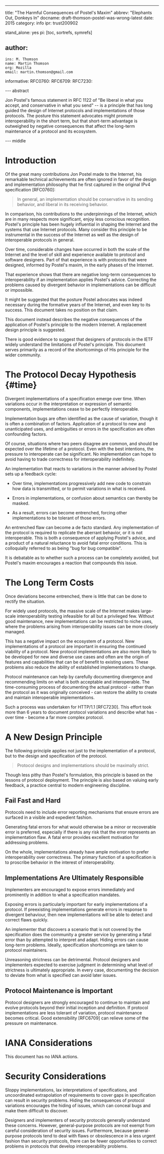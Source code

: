 ---
title: "The Harmful Consequences of Postel's Maxim"
abbrev: "Elephants Out, Donkeys In"
docname: draft-thomson-postel-was-wrong-latest
date: 2015
category: info
ipr: trust200902

stand_alone: yes
pi: [toc, sortrefs, symrefs]

author:
 -
    ins: M. Thomson
    name: Martin Thomson
    org: Mozilla
    email: martin.thomson@gmail.com


informative:
  RFC0760:
  RFC6709:
  RFC7230:


--- abstract

Jon Postel's famous statement in RFC 1122 of "Be liberal in what you accept, and
conservative in what you send" -- is a principle that has long guided the design
of Internet protocols and implementations of those protocols.  The posture this
statement advocates might promote interoperability in the short term, but that
short-term advantage is outweighed by negative consequences that affect the
long-term maintenance of a protocol and its ecosystem.


--- middle

# Introduction

Of the great many contributions Jon Postel made to the Internet, his remarkable
technical achievements are often ignored in favor of the design and
implementation philosophy that he first captured in the original IPv4
specification [RFC0760]:

> In general, an implementation should be conservative in its sending behavior,
  and liberal in its receiving behavior.

In comparison, his contributions to the underpinnings of the Internet, which are
in many respects more significant, enjoy less conscious recognition.  Postel's
principle has been hugely influential in shaping the Internet and the systems
that use Internet protocols.  Many consider this principle to be instrumental in
the success of the Internet as well as the design of interoperable protocols in
general.

Over time, considerable changes have occurred in both the scale of the Internet
and the level of skill and experience available to protocol and software
designers.  Part of that experience is with protocols that were designed,
informed by Postel's maxim, in the early phases of the Internet.

That experience shows that there are negative long-term consequences to
interoperability if an implementation applies Postel's advice.  Correcting the
problems caused by divergent behavior in implementations can be difficult or
impossible.

It might be suggested that the posture Postel advocates was indeed necessary
during the formative years of the Internet, and even key to its success.  This
document takes no position on that claim.

This document instead describes the negative consequences of the application of
Postel's principle to the modern Internet.  A replacement design principle is
suggested.

There is good evidence to suggest that designers of protocols in the IETF widely
understand the limitations of Postel's principle.  This document serves
primarily as a record of the shortcomings of His principle for the wider
community.


# The Protocol Decay Hypothesis {#time}

Divergent implementations of a specification emerge over time.  When
variations occur in the interpretation or expression of semantic components,
implementations cease to be perfectly interoperable.

Implementation bugs are often identified as the cause of variation, though it is
often a combination of factors.  Application of a protocol to new and
unanticipated uses, and ambiguities or errors in the specification are often
confounding factors.

Of course, situations where two peers disagree are common, and should be
expected over the lifetime of a protocol.  Even with the best intentions, the
pressure to interoperate can be significant.  No implementation can hope to
avoid having to trade correctness for interoperability indefinitely.

An implementation that reacts to variations in the manner advised by Postel sets
up a feedback cycle:

* Over time, implementations progressively add new code to constrain how data is
  transmitted, or to permit variations in what is received.

* Errors in implementations, or confusion about semantics can thereby be masked.

* As a result, errors can become entrenched, forcing other implementations to be
  tolerant of those errors.

An entrenched flaw can become a de facto standard.  Any implementation of the
protocol is required to replicate the aberrant behavior, or it is not
interoperable.  This is both a consequence of applying Postel's advice, and a
product of a natural reluctance to avoid fatal error conditions.  This is
colloquially referred to as being "bug for bug compatible".

It is debatable as to whether such a process can be completely avoided, but
Postel's maxim encourages a reaction that compounds this issue.


# The Long Term Costs

Once deviations become entrenched, there is little that can be done to rectify
the situation.

For widely used protocols, the massive scale of the Internet makes large-scale
interoperability testing infeasible for all but a privileged few.  Without good
maintenance, new implementations can be restricted to niche uses, where the
problems arising from interoperability issues can be more closely managed.

This has a negative impact on the ecosystem of a protocol.  New implementations
of a protocol are important in ensuring the continued viability of a protocol.
New protocol implementations are also more likely to be developed for new and
diverse use cases and often are the origin of features and capabilities that can
be of benefit to existing users.  These problems also reduce the ability of
established implementations to change.

Protocol maintenance can help by carefully documenting divergence and
recommending limits on what is both acceptable and interoperable.  The
time-consuming process of documenting the actual protocol - rather than the
protocol as it was originally conceived - can restore the ability to create and
maintain interoperable implementations.

Such a process was undertaken for HTTP/1.1 [RFC7230]. This effort took more than
6 years to document protocol variations and describe what has - over time -
become a far more complex protocol.


# A New Design Principle

The following principle applies not just to the implementation of a protocol,
but to the design and specification of the protocol.

> Protocol designs and implementations should be maximally strict.

Though less pithy than Postel's formulation, this principle is based on the
lessons of protocol deployment.  The principle is also based on valuing early
feedback, a practice central to modern engineering discipline.


## Fail Fast and Hard

Protocols need to include error reporting mechanisms that ensure errors are
surfaced in a visible and expedient fashion.

Generating fatal errors for what would otherwise be a minor or recoverable error
is preferred, especially if there is any risk that the error represents an
implementation flaw.  A fatal error provides excellent motivation for addressing
problems.

On the whole, implementations already have ample motivation to prefer
interoperability over correctness.  The primary function of a specification is
to proscribe behavior in the interest of interoperability.


## Implementations Are Ultimately Responsible

Implementers are encouraged to expose errors immediately and prominently in
addition to what a specification mandates.

Exposing errors is particularly important for early implementations of a
protocol.  If preexisting implementations generate errors in response to
divergent behaviour, then new implementations will be able to detect and correct
flaws quickly.

An implementer that discovers a scenario that is not covered by the
specification does the community a greater service by generating a fatal error
than by attempted to interpret and adapt.  Hiding errors can cause long-term
problems.  Ideally, specification shortcomings are taken to protocol
maintainers.

Unreasoning strictness can be detrimental.  Protocol designers and implementers
expected to exercise judgment in determining what level of strictness is
ultimately appropriate.  In every case, documenting the decision to deviate from
what is specified can avoid later issues.


## Protocol Maintenance is Important

Protocol designers are strongly encouraged to continue to maintain and evolve
protocols beyond their initial inception and definition.  If protocol
implementations are less tolerant of variation, protocol maintenance becomes
critical.  Good extensibility [RFC6709] can relieve some of the pressure on
maintenance.


# IANA Considerations

This document has no IANA actions.


# Security Considerations

Sloppy implementations, lax interpretations of specifications, and uncoordinated
extrapolation of requirements to cover gaps in specification can result in
security problems.  Hiding the consequences of protocol variations encourages
the hiding of issues, which can conceal bugs and make them difficult to
discover.

Designers and implementers of security protocols generally understand these
concerns.  However, general-purpose protocols are not exempt from careful
consideration of security issues.  Furthermore, because general-purpose
protocols tend to deal with flaws or obsolescence in a less urgent fashion than
security protocols, there can be fewer opportunities to correct problems in
protocols that develop interoperability problems.
